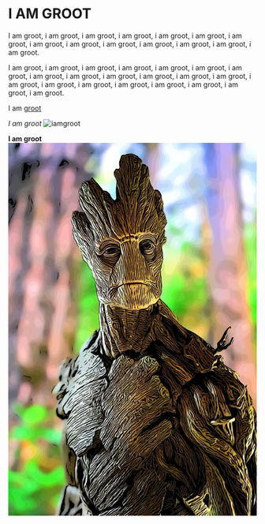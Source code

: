 # I AM GROOT


I am groot, i am groot, i am groot, i am groot, i am groot, i am groot, i am groot, i am groot, i am groot, i am groot, i am groot, i am groot, i am groot, i am groot. 

I am groot, i am groot, i am groot, i am groot, i am groot, i am groot, i am groot, i am groot, i am groot, i am groot, i am groot, i am groot, i am groot, i am groot, i am groot, i am groot, i am groot, i am groot, i am groot, i am groot, i am groot.






I am [groot](https://www.imdb.com/title/tt13623148/)


*I am groot* ![iamgroot][def]

[def]: https://lumiere-a.akamaihd.net/v1/images/101_gfs1310_comp_v002_1bbdacda.jpeg?region=0%2C0%2C3840%2C2160



**I am groot** ![groot](groott.jpg)
